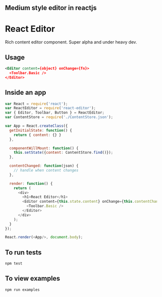 ## Medium style editor in reactjs


React Editor
===========
Rich content editor component. Super alpha and under heavy dev.

Usage
-----
```xml
<Editor content={object} onChange={fn}>
  <Toolbar.Basic />
</Editor>
```

Inside an app
-----
```js
var React = require('react');
var ReactEditor = require('react-editor');
var { Editor, Toolbar, Button } = ReactEditor;
var ContentStore = require('./ContentStore.json');

var App = React.createClass({
  getInitialState: function() {
    return { content: {} }
  },

  componentWillMount: function() {
    this.setState({content: ContentStore.find()});
  },

  contentChanged: function(json) {
    // handle when content changes
  },

  render: function() {
    return (
      <div>
        <h1>React Editor</h1>
        <Editor content={this.state.content} onChange={this.contentChanged}>
          <Toolbar.Basic />
        </Editor>
      </div>
    );
  }
});

React.render(<App/>, document.body);
```

To run tests
-----

```bash
npm test
```

To view examples
-----

```bash
npm run examples
```
